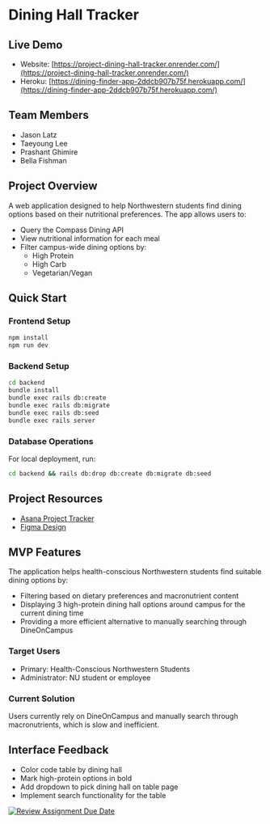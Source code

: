 # Dining Hall Tracker

## Live Demo 
- Website: [https://project-dining-hall-tracker.onrender.com/](https://project-dining-hall-tracker.onrender.com/)
- Heroku: [https://dining-finder-app-2ddcb907b75f.herokuapp.com/](https://dining-finder-app-2ddcb907b75f.herokuapp.com/)

## Team Members
- Jason Latz
- Taeyoung Lee
- Prashant Ghimire
- Bella Fishman

## Project Overview
A web application designed to help Northwestern students find dining options based on their nutritional preferences. The app allows users to:
- Query the Compass Dining API
- View nutritional information for each meal
- Filter campus-wide dining options by:
  - High Protein
  - High Carb
  - Vegetarian/Vegan

## Quick Start

### Frontend Setup
```bash
npm install
npm run dev
```

### Backend Setup
```bash
cd backend
bundle install
bundle exec rails db:create 
bundle exec rails db:migrate
bundle exec rails db:seed   
bundle exec rails server
```

### Database Operations
For local deployment, run:
```bash
cd backend && rails db:drop db:create db:migrate db:seed
```

## Project Resources
- [Asana Project Tracker](https://app.asana.com/1/943239799185976/project/1210211820216053/board/1210211802194778)
- [Figma Design](https://www.figma.com/design/eW05PxX9o6PbFHLKNyeEwY/Dining-Hall-Tracker?node-id=243-1&t=ezN2T3Xc8ieCh9y6-1)

## MVP Features
The application helps health-conscious Northwestern students find suitable dining options by:
- Filtering based on dietary preferences and macronutrient content
- Displaying 3 high-protein dining hall options around campus for the current dining time
- Providing a more efficient alternative to manually searching through DineOnCampus

### Target Users
- Primary: Health-Conscious Northwestern Students
- Administrator: NU student or employee

### Current Solution
Users currently rely on DineOnCampus and manually search through macronutrients, which is slow and inefficient.

## Interface Feedback
- Color code table by dining hall
- Mark high-protein options in bold
- Add dropdown to pick dining hall on table page
- Implement search functionality for the table

[![Review Assignment Due Date](https://classroom.github.com/assets/deadline-readme-button-22041afd0340ce965d47ae6ef1cefeee28c7c493a6346c4f15d667ab976d596c.svg)](https://classroom.github.com/a/DBaAVOQl)
